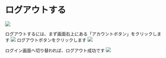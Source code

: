 # ログアウトする
![](/account/icatch.png)

ログアウトするには、まず画面右上にある「アカウントボタン」をクリックします
![](/account/a8.png)
ログアウトボタンをクリックします
![](/account/a14.png)

ログイン画面へ切り替われば、ログアウト成功です
![](/account/a15.png)
